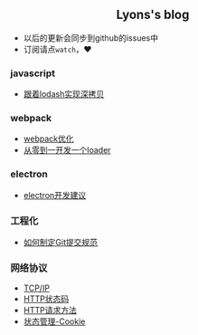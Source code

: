 <center><h2>Lyons's blog</h2></center>

+ 以后的更新会同步到github的issues中
+ 订阅请点`watch`，♥️

### javascript
  + [跟着lodash实现深拷贝](https://github.com/GodLyons/blog/issues/1)
### webpack
  + [webpack优化](https://github.com/GodLyons/blog/issues/2)
  + [从零到一开发一个loader](https://github.com/GodLyons/blog/issues/7)
### electron
  + [electron开发建议](https://github.com/GodLyons/blog/issues/8)
### 工程化
  + [如何制定Git提交规范](https://github.com/GodLyons/blog/issues/9)
### 网络协议
  + [TCP/IP](https://github.com/GodLyons/blog/issues/3)
  + [HTTP状态码](https://github.com/GodLyons/blog/issues/4)
  + [HTTP请求方法](https://github.com/GodLyons/blog/issues/5)
  + [状态管理-Cookie](https://github.com/GodLyons/blog/issues/6)

